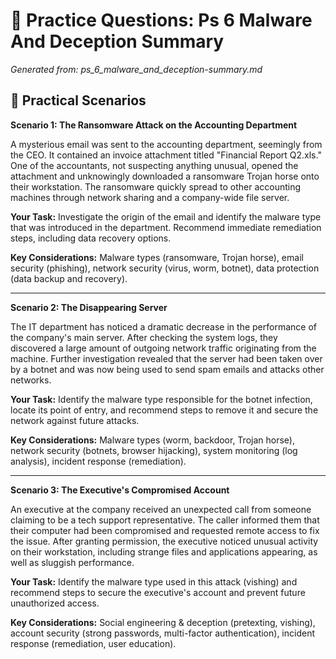 # 🎯 Practice Questions: Ps 6 Malware And Deception Summary
*Generated from: ps_6_malware_and_deception-summary.md*

## 🏢 Practical Scenarios

**Scenario 1: The Ransomware Attack on the Accounting Department**

A mysterious email was sent to the accounting department, seemingly from the CEO. It contained an invoice attachment titled "Financial Report Q2.xls." One of the accountants, not suspecting anything unusual, opened the attachment and unknowingly downloaded a ransomware Trojan horse onto their workstation. The ransomware quickly spread to other accounting machines through network sharing and a company-wide file server.

**Your Task:** Investigate the origin of the email and identify the malware type that was introduced in the department. Recommend immediate remediation steps, including data recovery options.

**Key Considerations:** Malware types (ransomware, Trojan horse), email security (phishing), network security (virus, worm, botnet), data protection (data backup and recovery).

---

**Scenario 2: The Disappearing Server**

The IT department has noticed a dramatic decrease in the performance of the company's main server. After checking the system logs, they discovered a large amount of outgoing network traffic originating from the machine. Further investigation revealed that the server had been taken over by a botnet and was now being used to send spam emails and attacks other networks.

**Your Task:** Identify the malware type responsible for the botnet infection, locate its point of entry, and recommend steps to remove it and secure the network against future attacks.

**Key Considerations:** Malware types (worm, backdoor, Trojan horse), network security (botnets, browser hijacking), system monitoring (log analysis), incident response (remediation).

---

**Scenario 3: The Executive's Compromised Account**

An executive at the company received an unexpected call from someone claiming to be a tech support representative. The caller informed them that their computer had been compromised and requested remote access to fix the issue. After granting permission, the executive noticed unusual activity on their workstation, including strange files and applications appearing, as well as sluggish performance.

**Your Task:** Identify the malware type used in this attack (vishing) and recommend steps to secure the executive's account and prevent future unauthorized access.

**Key Considerations:** Social engineering & deception (pretexting, vishing), account security (strong passwords, multi-factor authentication), incident response (remediation, user education).

